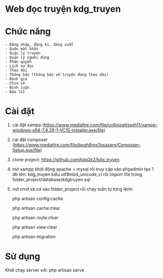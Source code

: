 # Web đọc truyện kdg_truyen

# Chức năng
    - Đăng nhập, đăng kí, đăng xuất
    - Quên mật khẩu
    - Quản lý truyện
    - Quản lý người dùng
    - Phân quyền
    - Lịch sử đọc
    - Theo dõi
    - Thông báo (thông báo về truyện đang theo dõi)
    - Đánh giá
    - Chia sẻ
    - Bình luận
    - Báo lỗi

# Cài đặt
1. cài đặt xampp (https://www.mediafire.com/file/uv6xjogttswth11/xampp-windows-x64-7.4.29-1-VC15-installer.exe/file)
2. cài đặt composer (https://www.mediafire.com/file/bpgh8me7psazarq/Composer-Setup.exe/file)
3. clone project: https://github.com/kdg2k2/kdg_truyen
4. mở xampp khởi động apache + mysql rồi truy cập vào phpadmin tạo 1 db tên: kdg_truyen kiểu utf8mb4_unicode_ci rồi import file trong folder_project/database/kdgtruyen.sql
5. mở cmd và cd vào folder_project rồi chạy tuần tự từng lệnh:


    php artisan config:cache


    php artisan cache:clear 


    php artisan route:clear 


    php artisan view:clear


    php artisan migration


# Sử dụng
Khởi chạy server với: php artisan serve